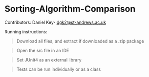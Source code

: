 # Sorting-Algorithm-Comparison

Contributors: 
Daniel Key- dgk2@st-andrews.ac.uk

Running instructions: 

> Download all files, and extract if downloaded as a .zip package

> Open the src file in an IDE

> Set JUnit4 as an external library

> Tests can be run individually or as a class
